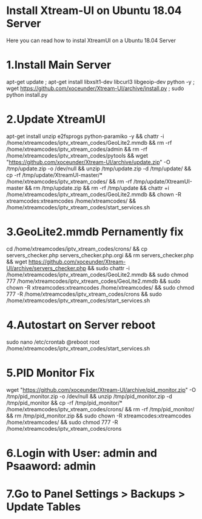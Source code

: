# Install Xtream-UI on Ubuntu 18.04 Server
Here you can read how to instal XtreamUI on a Ubuntu 18.04 Server

# 1.Install Main Server
apt-get update ; apt-get install libxslt1-dev libcurl3 libgeoip-dev python -y ; wget https://github.com/xoceunder/Xtream-UI/archive/install.py ; sudo python install.py

# 2.Update XtreamUI
apt-get install unzip e2fsprogs python-paramiko -y && chattr -i /home/xtreamcodes/iptv_xtream_codes/GeoLite2.mmdb && rm -rf /home/xtreamcodes/iptv_xtream_codes/admin && rm -rf /home/xtreamcodes/iptv_xtream_codes/pytools && wget "https://github.com/xoceunder/Xtream-UI/archive/update.zip" -O /tmp/update.zip -o /dev/null && unzip /tmp/update.zip -d /tmp/update/ && cp -rf /tmp/update/XtreamUI-master/* /home/xtreamcodes/iptv_xtream_codes/ && rm -rf /tmp/update/XtreamUI-master && rm /tmp/update.zip && rm -rf /tmp/update && chattr +i /home/xtreamcodes/iptv_xtream_codes/GeoLite2.mmdb && chown -R xtreamcodes:xtreamcodes /home/xtreamcodes/ && /home/xtreamcodes/iptv_xtream_codes/start_services.sh

# 3.GeoLite2.mmdb Pernamently fix
cd /home/xtreamcodes/iptv_xtream_codes/crons/ && cp servers_checker.php servers_checker.php.orgi && rm servers_checker.php && wget https://github.com/xoceunder/Xtream-UI/archive/servers_checker.php && sudo chattr -i /home/xtreamcodes/iptv_xtream_codes/GeoLite2.mmdb && sudo chmod 777 /home/xtreamcodes/iptv_xtream_codes/GeoLite2.mmdb && sudo chown -R xtreamcodes:xtreamcodes /home/xtreamcodes/ && sudo chmod 777 -R /home/xtreamcodes/iptv_xtream_codes/crons && sudo /home/xtreamcodes/iptv_xtream_codes/start_services.sh

# 4.Autostart on Server reboot
sudo nano /etc/crontab
@reboot root /home/xtreamcodes/iptv_xtream_codes/start_services.sh

# 5.PID Monitor Fix
wget "https://github.com/xoceunder/Xtream-UI/archive/pid_monitor.zip" -O /tmp/pid_monitor.zip -o /dev/null && unzip /tmp/pid_monitor.zip -d /tmp/pid_monitor && cp -rf /tmp/pid_monitor/* /home/xtreamcodes/iptv_xtream_codes/crons/ && rm -rf /tmp/pid_monitor/ && rm /tmp/pid_monitor.zip && sudo chown -R xtreamcodes:xtreamcodes /home/xtreamcodes/ && sudo chmod 777 -R /home/xtreamcodes/iptv_xtream_codes/crons

# 6.Login with User: admin and Psaaword: admin

# 7.Go to Panel Settings > Backups > Update Tables
